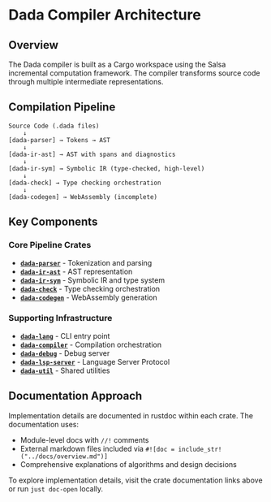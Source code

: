 # Dada Compiler Architecture

## Overview

The Dada compiler is built as a Cargo workspace using the Salsa incremental computation framework. The compiler transforms source code through multiple intermediate representations.

## Compilation Pipeline

```text
Source Code (.dada files)
    ↓
[dada-parser] → Tokens → AST
    ↓  
[dada-ir-ast] → AST with spans and diagnostics
    ↓
[dada-ir-sym] → Symbolic IR (type-checked, high-level)
    ↓
[dada-check] → Type checking orchestration
    ↓
[dada-codegen] → WebAssembly (incomplete)
```

## Key Components

### Core Pipeline Crates

- **[`dada-parser`](https://dada-lang.org/impl/dada_parser/)** - Tokenization and parsing
- **[`dada-ir-ast`](https://dada-lang.org/impl/dada_ir_ast/)** - AST representation  
- **[`dada-ir-sym`](https://dada-lang.org/impl/dada_ir_sym/)** - Symbolic IR and type system
- **[`dada-check`](https://dada-lang.org/impl/dada_check/)** - Type checking orchestration
- **[`dada-codegen`](https://dada-lang.org/impl/dada_codegen/)** - WebAssembly generation

### Supporting Infrastructure

- **[`dada-lang`](https://dada-lang.org/impl/dada_lang/)** - CLI entry point
- **[`dada-compiler`](https://dada-lang.org/impl/dada_compiler/)** - Compilation orchestration
- **[`dada-debug`](https://dada-lang.org/impl/dada_debug/)** - Debug server
- **[`dada-lsp-server`](https://dada-lang.org/impl/dada_lsp_server/)** - Language Server Protocol
- **[`dada-util`](https://dada-lang.org/impl/dada_util/)** - Shared utilities

## Documentation Approach

Implementation details are documented in rustdoc within each crate. The documentation uses:
- Module-level docs with `//!` comments
- External markdown files included via `#![doc = include_str!("../docs/overview.md")]`
- Comprehensive explanations of algorithms and design decisions

To explore implementation details, visit the crate documentation links above or run `just doc-open` locally.